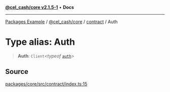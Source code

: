 [**@cel_cash/core v2.1.5-1**](../../README.md) • **Docs**

***

[Packages Example](../../../../README.md) / [@cel\_cash/core](../../README.md) / [contract](../README.md) / Auth

# Type alias: Auth

> **Auth**: `Client`\<*typeof* [`auth`](../variables/auth.md)\>

## Source

[packages/core/src/contract/index.ts:15](https://github.com/Pyxlab/celcash/blob/a34e89ae69c9dcb41ba66226cb05c8c8b83b7cf4/packages/core/src/contract/index.ts#L15)
